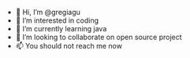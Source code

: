 - 👋 Hi, I’m @gregiagu
- 👀 I’m interested in coding
- 🌱 I’m currently learning java
- 💞️ I’m looking to collaborate on open source project
- 📫 You should not reach me now

<!---
gregiagu/gregiagu is a ✨ special ✨ repository because its `README.md` (this file) appears on your GitHub profile.
You can click the Preview link to take a look at your changes.
--->
